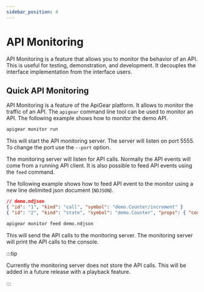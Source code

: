 ```yaml
---
sidebar_position: 4
---
```


# API Monitoring

API Monitoring is a feature that allows you to monitor the behavior of an API. This is useful for testing, demonstration, and development. It decouples the interface implementation from the interface users.

## Quick API Monitoring

API Monitoring is a feature of the ApiGear platform. It allows to monitor the traffic of an API. The `apigear` command line tool can be used to monitor an API. The following example shows how to monitor the demo API.

```bash
apigear monitor run
```

This will start the API monitoring server. The server will listen on port 5555. To change the port use the `--port` option.

The monitoring server will listen for API calls. Normally the API events will come from a running API client. It is also possible to feed API events using the `feed` command.

The following example shows how to feed API event to the monitor using a new line delimited json document (`NDJSON`).

```json
// demo.ndjson
{ "id": "1", "kind": "call", "symbol": "demo.Counter/increment" }
{ "id": "2", "kind": "state", "symbol": "demo.Counter", "props": { "count": 99 } } }
```

```bash
apigear monitor feed demo.ndjson
```

This will send the API calls to the monitoring server. The monitoring server will print the API calls to the console.

:::tip

Currently the monitoring server does not store the API calls. This will be added in a future release with a playback feature.

:::
